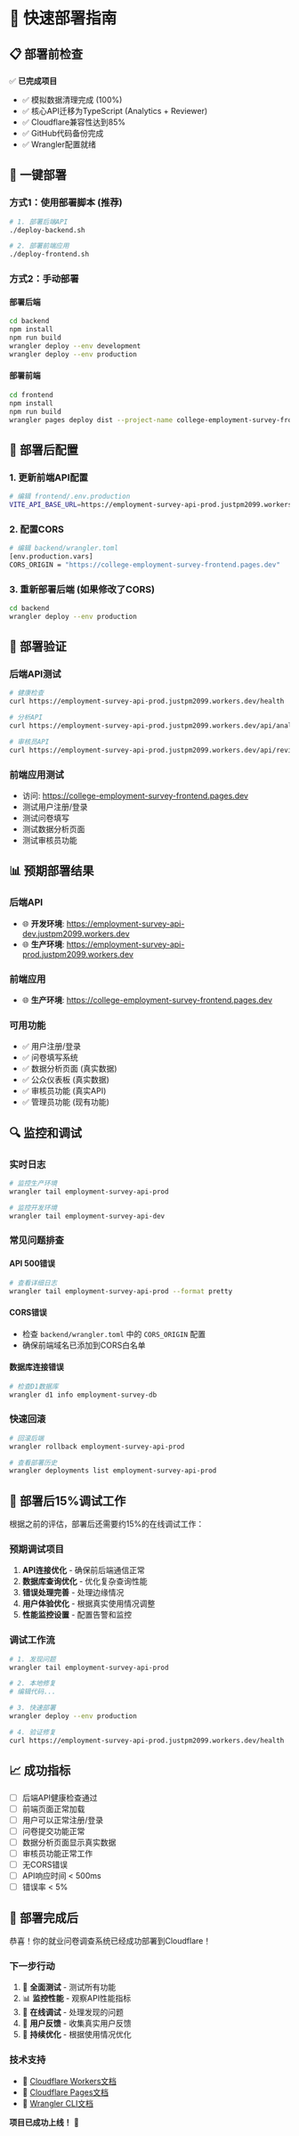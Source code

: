 # 🚀 快速部署指南

## 📋 **部署前检查**

✅ **已完成项目**
- ✅ 模拟数据清理完成 (100%)
- ✅ 核心API迁移为TypeScript (Analytics + Reviewer)
- ✅ Cloudflare兼容性达到85%
- ✅ GitHub代码备份完成
- ✅ Wrangler配置就绪

## 🚀 **一键部署**

### **方式1：使用部署脚本 (推荐)**

```bash
# 1. 部署后端API
./deploy-backend.sh

# 2. 部署前端应用
./deploy-frontend.sh
```

### **方式2：手动部署**

#### **部署后端**
```bash
cd backend
npm install
npm run build
wrangler deploy --env development
wrangler deploy --env production
```

#### **部署前端**
```bash
cd frontend
npm install
npm run build
wrangler pages deploy dist --project-name college-employment-survey-frontend
```

## 🔧 **部署后配置**

### **1. 更新前端API配置**
```bash
# 编辑 frontend/.env.production
VITE_API_BASE_URL=https://employment-survey-api-prod.justpm2099.workers.dev
```

### **2. 配置CORS**
```bash
# 编辑 backend/wrangler.toml
[env.production.vars]
CORS_ORIGIN = "https://college-employment-survey-frontend.pages.dev"
```

### **3. 重新部署后端 (如果修改了CORS)**
```bash
cd backend
wrangler deploy --env production
```

## 🧪 **部署验证**

### **后端API测试**
```bash
# 健康检查
curl https://employment-survey-api-prod.justpm2099.workers.dev/health

# 分析API
curl https://employment-survey-api-prod.justpm2099.workers.dev/api/analytics/dashboard

# 审核员API
curl https://employment-survey-api-prod.justpm2099.workers.dev/api/reviewer/stats
```

### **前端应用测试**
- 访问: https://college-employment-survey-frontend.pages.dev
- 测试用户注册/登录
- 测试问卷填写
- 测试数据分析页面
- 测试审核员功能

## 📊 **预期部署结果**

### **后端API**
- 🌐 **开发环境**: https://employment-survey-api-dev.justpm2099.workers.dev
- 🌐 **生产环境**: https://employment-survey-api-prod.justpm2099.workers.dev

### **前端应用**
- 🌐 **生产环境**: https://college-employment-survey-frontend.pages.dev

### **可用功能**
- ✅ 用户注册/登录
- ✅ 问卷填写系统
- ✅ 数据分析页面 (真实数据)
- ✅ 公众仪表板 (真实数据)
- ✅ 审核员功能 (真实API)
- ✅ 管理员功能 (现有功能)

## 🔍 **监控和调试**

### **实时日志**
```bash
# 监控生产环境
wrangler tail employment-survey-api-prod

# 监控开发环境
wrangler tail employment-survey-api-dev
```

### **常见问题排查**

#### **API 500错误**
```bash
# 查看详细日志
wrangler tail employment-survey-api-prod --format pretty
```

#### **CORS错误**
- 检查 `backend/wrangler.toml` 中的 `CORS_ORIGIN` 配置
- 确保前端域名已添加到CORS白名单

#### **数据库连接错误**
```bash
# 检查D1数据库
wrangler d1 info employment-survey-db
```

### **快速回滚**
```bash
# 回滚后端
wrangler rollback employment-survey-api-prod

# 查看部署历史
wrangler deployments list employment-survey-api-prod
```

## 🎯 **部署后15%调试工作**

根据之前的评估，部署后还需要约15%的在线调试工作：

### **预期调试项目**
1. **API连接优化** - 确保前后端通信正常
2. **数据库查询优化** - 优化复杂查询性能
3. **错误处理完善** - 处理边缘情况
4. **用户体验优化** - 根据真实使用情况调整
5. **性能监控设置** - 配置告警和监控

### **调试工作流**
```bash
# 1. 发现问题
wrangler tail employment-survey-api-prod

# 2. 本地修复
# 编辑代码...

# 3. 快速部署
wrangler deploy --env production

# 4. 验证修复
curl https://employment-survey-api-prod.justpm2099.workers.dev/health
```

## 📈 **成功指标**

- [ ] 后端API健康检查通过
- [ ] 前端页面正常加载
- [ ] 用户可以正常注册/登录
- [ ] 问卷提交功能正常
- [ ] 数据分析页面显示真实数据
- [ ] 审核员功能正常工作
- [ ] 无CORS错误
- [ ] API响应时间 < 500ms
- [ ] 错误率 < 5%

## 🎉 **部署完成后**

恭喜！你的就业问卷调查系统已经成功部署到Cloudflare！

### **下一步行动**
1. 🧪 **全面测试** - 测试所有功能
2. 📊 **监控性能** - 观察API性能指标
3. 🔧 **在线调试** - 处理发现的问题
4. 👥 **用户反馈** - 收集真实用户反馈
5. 🚀 **持续优化** - 根据使用情况优化

### **技术支持**
- 📖 [Cloudflare Workers文档](https://developers.cloudflare.com/workers/)
- 📖 [Cloudflare Pages文档](https://developers.cloudflare.com/pages/)
- 🔧 [Wrangler CLI文档](https://developers.cloudflare.com/workers/wrangler/)

**项目已成功上线！** 🎉
